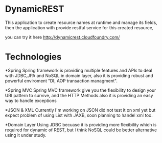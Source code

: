 DynamicREST
===========

This application to create resource names at runtime and manage its fields,
then the application with provide restful service for this created resource,

you can try it here http://dynamicrest.cloudfoundry.com/

Technologies
============
*Spring
Spring framework is providing multiple features and APIs to deal with JDBC,JPA and NoSQL in domain layer,
also it is providing robust and powerful enviroment "DI, AOP transaction managment".

*Spring MVC
Spring MVC framework give you the flexibility to design your URI pattern to survive,
and the HTTP Methods also it is providing an easy way to handle exceptions

*JSON & XML
Currently I'm working on JSON did not test it on xml yet but expect problem of using List with JAXB,
soon planning to handel xml too.

*Domain Layer
Using JDBC becuase it is providing more flexibility which is required for dynamic of REST,
but I think NoSQL could be better alternative using it under study.
